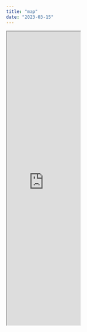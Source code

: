 ```yaml
---
title: "map"
date: "2023-03-15"
---
```



<iframe height="800px" width="200vw" left="0" position="relative" left="50%" right="50%" margin-left="-50vw" margin-right="-50vw" src=" https://huaxinwanglu.shinyapps.io/data/"> </iframe>
